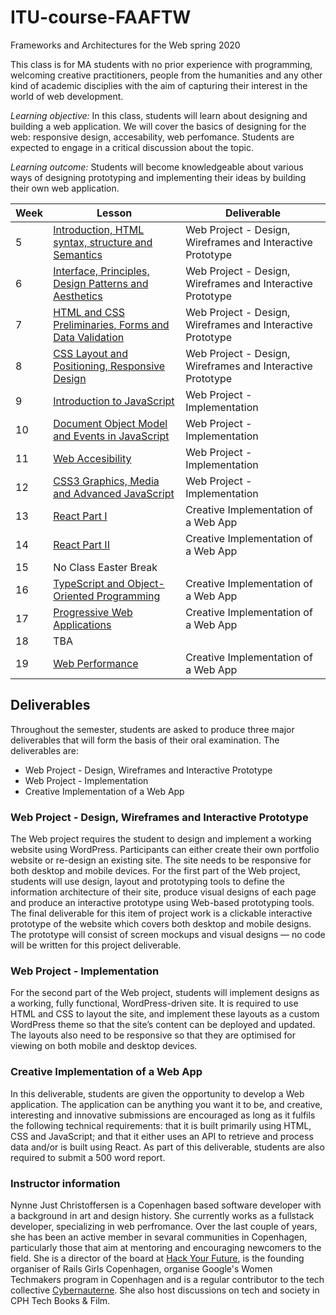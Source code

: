 # ITU-course-FAAFTW
Frameworks and Architectures for the Web spring 2020

This class is for MA students with no prior experience with programming, welcoming creative practitioners, people from the humanities and any other kind of academic disciplies with the aim of capturing their interest in the world of web development. 

*Learning objective:* In this class, students will learn about designing and building a web application. We will cover the basics of designing for the web: responsive design, accesability, web perfomance. Students are expected to engage in a critical discussion about the topic.

*Learning outcome:* Students will become knowledgeable about various ways of designing prototyping and implementing their ideas by building their own web application.

| Week | Lesson | Deliverable |
| --- | --- | --- |
| 5 | [Introduction, HTML syntax, structure and Semantics](./lessons/week5.md) | Web Project - Design, Wireframes and Interactive Prototype |
| 6 | [Interface, Principles, Design Patterns and Aesthetics](./lessons/week6.md) | Web Project - Design, Wireframes and Interactive Prototype |
| 7 | [HTML and CSS Preliminaries, Forms and Data Validation](./lessons/week7.md) | Web Project - Design, Wireframes and Interactive Prototype |
| 8 | [CSS Layout and Positioning, Responsive Design](./lessons/week8.md) | Web Project - Design, Wireframes and Interactive Prototype |
| 9 |  [Introduction to JavaScript](./lessons/week9.md)| Web Project - Implementation |
| 10 | [Document Object Model and Events in JavaScript](./lessons/week10.md) | Web Project - Implementation |
| 11 | [Web Accesibility](./lessons/week11.md) | Web Project - Implementation |
| 12 | [CSS3 Graphics, Media and Advanced JavaScript](./lessons/week12.md) | Web Project - Implementation |
| 13 | [React Part I](./lessons/week13.md) | Creative Implementation of a Web App |
| 14 | [React Part II](./lessons/week14.md) | Creative Implementation of a Web App |
| 15 | No Class Easter Break |
| 16 | [TypeScript and Object-Oriented Programming](./lessons/week16.md) | Creative Implementation of a Web App |
| 17 | [Progressive Web Applications](./lessons/week17.md) | Creative Implementation of a Web App |
| 18 | TBA |
| 19 | [Web Performance](./lessons/week19.md) | Creative Implementation of a Web App |

## Deliverables

Throughout the semester, students are asked to produce three major deliverables that will form the basis of their oral examination. The deliverables are:

- Web Project - Design, Wireframes and Interactive Prototype
- Web Project - Implementation
- Creative Implementation of a Web App

### Web Project - Design, Wireframes and Interactive Prototype

The Web project requires the student to design and implement a working website using
WordPress. Participants can either create their own portfolio website or re-design an existing site.
The site needs to be responsive for both desktop and mobile devices.
For the first part of the Web project, students will use design, layout and prototyping tools to
define the information architecture of their site, produce visual designs of each page and
produce an interactive prototype using Web-based prototyping tools. The final
deliverable for this item of project work is a clickable interactive prototype of the website
which covers both desktop and mobile designs. The prototype will consist of screen
mockups and visual designs — no code will be written for this project deliverable.

### Web Project - Implementation

For the second part of the Web project, students will implement designs
as a working, fully functional, WordPress-driven site. It is required to use HTML and
CSS to layout the site, and implement these layouts as a custom WordPress theme so that
the site’s content can be deployed and updated. The layouts also need to be responsive
so that they are optimised for viewing on both mobile and desktop devices.

### Creative Implementation of a Web App

In this deliverable, students are given the opportunity to develop a Web application. The
application can be anything you want it to be, and creative, interesting and
innovative submissions are encouraged as long as it fulfils the following technical requirements: that it is
built primarily using HTML, CSS and JavaScript; and that it either uses an API to retrieve
and process data and/or is built using React. As part of this deliverable, students are also required to submit a 500 word report.

### Instructor information
Nynne Just Christoffersen is a Copenhagen based software developer with a background in art and design history. She currently works as a fullstack developer, specializing in web perfromance. Over the last couple of years, she has been an active member in sevaral communities in Copenhagen, particularly those that aim at mentoring and encouraging newcomers to the field. She is a director of the board at [Hack Your Future](https://www.hackyourfuture.dk/), is the founding organiser of Rails Girls Copenhagen, organise Google's Women Techmakers program in Copenhagen and is a regular contributor to the tech collective [Cybernauterne](https://cybernauterne.dk/). She also host discussions on tech and society in CPH Tech Books & Film.
